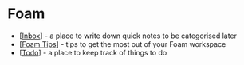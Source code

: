 # Foam

- [[Inbox]] - a place to write down quick notes to be categorised later
- [[Foam Tips]] - tips to get the most out of your Foam workspace
- [[Todo]] - a place to keep track of things to do

[//begin]: # "Autogenerated link references for markdown compatibility"
[Inbox]: inbox "Inbox"
[Foam Tips]: foam-tips "Foam tips"
[Todo]: todo "Todo"
[//end]: # "Autogenerated link references"
